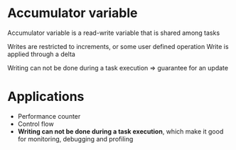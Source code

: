 # Accumulator variable
Accumulator variable is a read-write variable that is shared among tasks

Writes are restricted to increments, or some user defined operation
Write is applied through a delta

Writing can not be done during a task execution => guarantee for an update

# Applications

- Performance counter
- Control flow
- **Writing can not be done during a task execution**, which make it good for monitoring, debugging and profiling